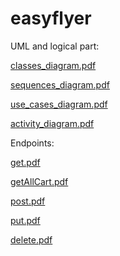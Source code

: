 # easyflyer

UML and logical part:

[classes_diagram.pdf](https://github.com/Archaia-Jun/easyflyer/files/7656323/classes_diagram.pdf)

[sequences_diagram.pdf](https://github.com/Archaia-Jun/easyflyer/files/7656279/sequences_diagram.pdf)

[use_cases_diagram.pdf](https://github.com/Archaia-Jun/easyflyer/files/7656280/use_cases_diagram.pdf)

[activity_diagram.pdf](https://github.com/Archaia-Jun/easyflyer/files/7729765/activity_diagram.pdf)



Endpoints:

[get.pdf](https://github.com/Archaia-Jun/easyflyer/files/7672600/get.pdf)

[getAllCart.pdf](https://github.com/Archaia-Jun/easyflyer/files/7672601/getAllCart.pdf)

[post.pdf](https://github.com/Archaia-Jun/easyflyer/files/7672602/post.pdf)

[put.pdf](https://github.com/Archaia-Jun/easyflyer/files/7672603/put.pdf)

[delete.pdf](https://github.com/Archaia-Jun/easyflyer/files/7672604/delete.pdf)


